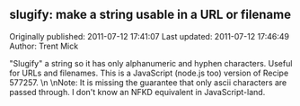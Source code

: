 ## slugify: make a string usable in a URL or filename 
Originally published: 2011-07-12 17:41:07 
Last updated: 2011-07-12 17:46:49 
Author: Trent Mick 
 
"Slugify" a string so it has only alphanumeric and hyphen characters. Useful for URLs and filenames.  This is a JavaScript (node.js too) version of Recipe 577257.\n\nNote: It is missing the guarantee that only ascii characters are passed through. I don't know an NFKD equivalent in JavaScript-land.
